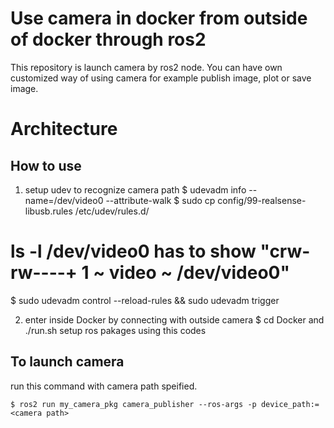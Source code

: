 # Use camera in docker from outside of docker through ros2

This repository is launch camera by ros2 node.
You can have own customized way of using camera for example publish image, plot or save image.

# Architecture





## How to use
1. setup udev to recognize camera path
$ udevadm info --name=/dev/video0 --attribute-walk
$ sudo cp config/99-realsense-libusb.rules /etc/udev/rules.d/
# ls -l /dev/video0 has to show "crw-rw----+ 1 ~ video ~ /dev/video0"
$ sudo udevadm control --reload-rules && sudo udevadm trigger

2. enter inside Docker by connecting with outside camera
$ cd Docker and ./run.sh
setup ros pakages using this codes

## To launch camera 
run this command with camera path speified.
```
$ ros2 run my_camera_pkg camera_publisher --ros-args -p device_path:=<camera path>
```


